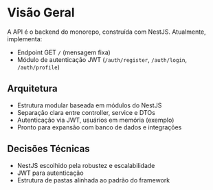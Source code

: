 # Visão Geral

A API é o backend do monorepo, construída com NestJS. Atualmente, implementa:

- Endpoint GET `/` (mensagem fixa)
- Módulo de autenticação JWT (`/auth/register`, `/auth/login`, `/auth/profile`)

## Arquitetura

- Estrutura modular baseada em módulos do NestJS
- Separação clara entre controller, service e DTOs
- Autenticação via JWT, usuários em memória (exemplo)
- Pronto para expansão com banco de dados e integrações

## Decisões Técnicas

- NestJS escolhido pela robustez e escalabilidade
- JWT para autenticação
- Estrutura de pastas alinhada ao padrão do framework
